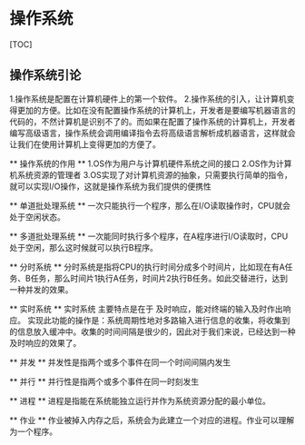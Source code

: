 # 操作系统
[TOC]

## 操作系统引论 
1.操作系统是配置在计算机硬件上的第一个软件。
2.操作系统的引入，让计算机变得更加的方便。比如在没有配置操作系统的计算机上，开发者是要编写机器语言的代码的，不然计算机是识别不了的。而如果在配置了操作系统的计算机上，开发者编写高级语言，操作系统会调用编译指令去将高级语言解析成机器语言，这样就会让我们在使用计算机上变得更加的方便了。

** 操作系统的作用 **
1.OS作为用户与计算机硬件系统之间的接口
2.OS作为计算机系统资源的管理者
3.OS实现了对计算机资源的抽象，只需要执行简单的指令，就可以实现I/O操作，这就是操作系统为我们提供的便携性

** 单道批处理系统 **
一次只能执行一个程序，那么在I/O读取操作时，CPU就会处于空闲状态。

** 多道批处理系统 **
一次能同时执行多个程序，在A程序进行I/O读取时，CPU处于空闲，那么这时候就可以执行B程序。

** 分时系统 **
分时系统是指将CPU的执行时间分成多个时间片，比如现在有A任务、B任务，那么时间片1执行A任务，时间片2执行B任务。如此交替进行，达到一种并发的效果。

** 实时系统 **
实时系统 主要特点是在于 及时响应，能对终端的输入及时作出响应。
实现此功能的操作是：系统周期性地对多路输入进行信息的收集，将收集到的信息放入缓冲中。收集的时间间隔是很少的，因此对于我们来说，已经达到一种及时响应的效果了。

** 并发 **
并发性是指两个或多个事件在同一个时间间隔内发生

** 并行 **
并行性是指两个或多个事件在同一时刻发生

** 进程 **
进程是指能在系统能独立运行并作为系统资源分配的最小单位。

** 作业 **
作业被掉入内存之后，系统会为此建立一个对应的进程。作业可以理解为一个程序。